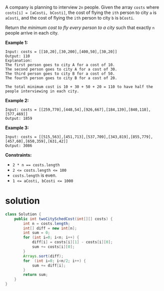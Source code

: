 A company is planning to interview `2n` people. Given the array `costs` where `costs[i] = [aCosti, bCosti]`, the cost of flying the `ith` person to city `a` is `aCosti`, and the cost of flying the `ith` person to city `b` is `bCosti`.

Return *the minimum cost to fly every person to a city* such that exactly `n` people arrive in each city.

 

**Example 1:**

```
Input: costs = [[10,20],[30,200],[400,50],[30,20]]
Output: 110
Explanation: 
The first person goes to city A for a cost of 10.
The second person goes to city A for a cost of 30.
The third person goes to city B for a cost of 50.
The fourth person goes to city B for a cost of 20.

The total minimum cost is 10 + 30 + 50 + 20 = 110 to have half the people interviewing in each city.
```

**Example 2:**

```
Input: costs = [[259,770],[448,54],[926,667],[184,139],[840,118],[577,469]]
Output: 1859
```

**Example 3:**

```
Input: costs = [[515,563],[451,713],[537,709],[343,819],[855,779],[457,60],[650,359],[631,42]]
Output: 3086
```

 

**Constraints:**

- `2 * n == costs.length`
- `2 <= costs.length <= 100`
- `costs.length` is even.
- `1 <= aCosti, bCosti <= 1000`

# solution

```java
class Solution {
    public int twoCitySchedCost(int[][] costs) {
        int n = costs.length;
        int[] diff = new int[n];
        int sum = 0;
        for (int i=0; i<n; i++) {
            diff[i] = costs[i][1] - costs[i][0];
            sum += costs[i][0];
        }
        Arrays.sort(diff);
        for  (int i=0; i<n/2; i++) {
            sum += diff[i];
        }
        return sum;
    }
}
```

